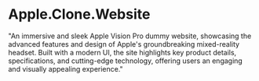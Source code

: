 # Apple.Clone.Website
"An immersive and sleek Apple Vision Pro dummy website, showcasing the advanced features and design of Apple's groundbreaking mixed-reality headset. Built with a modern UI, the site highlights key product details, specifications, and cutting-edge technology, offering users an engaging and visually appealing experience."
